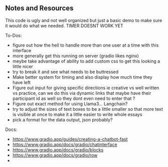 ## **Notes and Resources**

This code is ugly and not well organized but just a basic demo to make sure it would do what we needed. 
TIMER DOESNT WORK YET

To-Dos:
- figure out how the hell to handle more than one user at a time with this interface
- more generally get this running on server (gradio likes nginx)
- meybe take advantage of ability to add custom css to get this looking a little nicer
- try to break it and see what needs to be buttressed
- Make better system for timing and also display how much time they have left
- Figure out input for giving specific directions ie creative vs well written vs practice, can we do this via dynamic links that maybe have their participant id as well so they dont even need to enter that ?
- Figure out exact method for using Llama3... Langchain?
- try to adjust the sizes of text boxes to be a little smaller so that more text is visible at once to make it a little easier to write whole essays
- pick a format for the data output, json probably?

Docs:
- https://www.gradio.app/guides/creating-a-chatbot-fast
- https://www.gradio.app/docs/gradio/chatinterface
- https://www.gradio.app/docs/gradio/blocks
- https://www.gradio.app/docs/gradio/row
- 